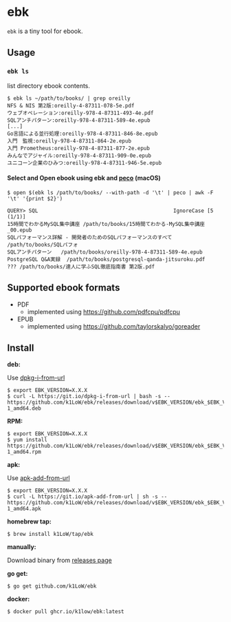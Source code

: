 # ebk

`ebk` is a tiny tool for ebook.

## Usage

### `ebk ls`

list directory ebook contents.

``` console
$ ebk ls ~/path/to/books/ | grep oreilly
NFS & NIS 第2版:oreilly-4-87311-078-5e.pdf
ウェブオペレーション:oreilly-978-4-87311-493-4e.pdf
SQLアンチパターン:oreilly-978-4-87311-589-4e.epub
[...]
Go言語による並行処理:oreilly-978-4-87311-846-8e.epub
入門　監視:oreilly-978-4-87311-864-2e.epub
入門 Prometheus:oreilly-978-4-87311-877-2e.epub
みんなでアジャイル:oreilly-978-4-87311-909-0e.epub
ユニコーン企業のひみつ:oreilly-978-4-87311-946-5e.epub
```

#### Select and Open ebook using ebk and [peco](https://github.com/peco/peco) (macOS)

``` console
$ open $(ebk ls /path/to/books/ --with-path -d '\t' | peco | awk -F '\t' '{print $2}')
```

``` console
QUERY> SQL                                            IgnoreCase [5 (1/1)]
15時間でわかるMySQL集中講座 /path/to/books/15時間てわかる-MySQL集中講座_00.epub
SQLパフォーマンス詳解 - 開発者のためのSQLパフォーマンスのすべて /path/to/books/SQLパフォ
SQLアンチパターン   /path/to/books/oreilly-978-4-87311-589-4e.epub
PostgreSQL Q&A実録  /path/to/books/postgresql-qanda-jitsuroku.pdf
??? /path/to/books/達人に学ふSQL徹底指南書 第2版.pdf
```

## Supported ebook formats

- PDF
    - implemented using https://github.com/pdfcpu/pdfcpu
- EPUB
    - implemented using https://github.com/taylorskalyo/goreader

## Install

**deb:**

Use [dpkg-i-from-url](https://github.com/k1LoW/dpkg-i-from-url)

``` console
$ export EBK_VERSION=X.X.X
$ curl -L https://git.io/dpkg-i-from-url | bash -s -- https://github.com/k1LoW/ebk/releases/download/v$EBK_VERSION/ebk_$EBK_VERSION-1_amd64.deb
```

**RPM:**

``` console
$ export EBK_VERSION=X.X.X
$ yum install https://github.com/k1LoW/ebk/releases/download/v$EBK_VERSION/ebk_$EBK_VERSION-1_amd64.rpm
```

**apk:**

Use [apk-add-from-url](https://github.com/k1LoW/apk-add-from-url)

``` console
$ export EBK_VERSION=X.X.X
$ curl -L https://git.io/apk-add-from-url | sh -s -- https://github.com/k1LoW/ebk/releases/download/v$EBK_VERSION/ebk_$EBK_VERSION-1_amd64.apk
```

**homebrew tap:**

```console
$ brew install k1LoW/tap/ebk
```

**manually:**

Download binary from [releases page](https://github.com/k1LoW/ebk/releases)

**go get:**

```console
$ go get github.com/k1LoW/ebk
```

**docker:**

```console
$ docker pull ghcr.io/k1low/ebk:latest
```
